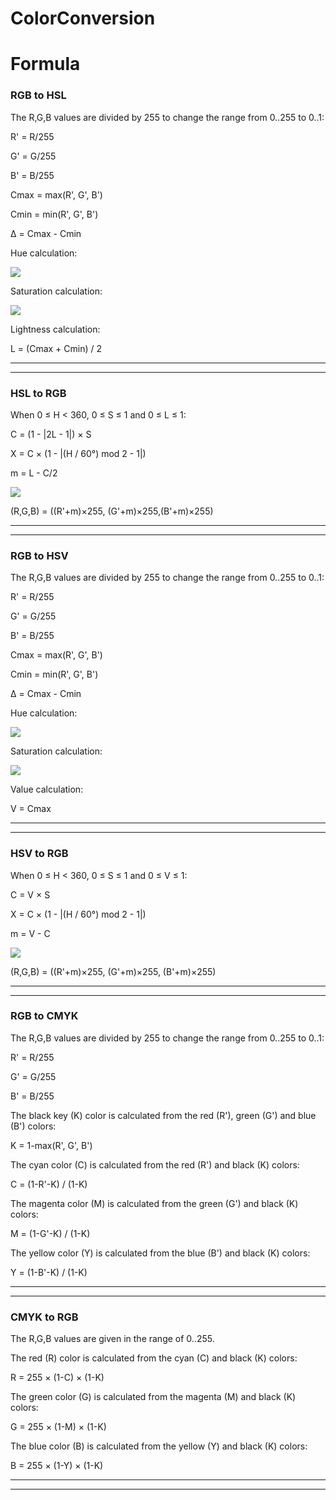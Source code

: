 # ColorConversion

<h1 color="green">Formula</h1>
<h3> RGB to HSL</h3>
   <div>
  
  The R,G,B values are divided by 255 to change the range from 0..255 to 0..1:

R' = R/255

G' = G/255

B' = B/255

Cmax = max(R', G', B')

Cmin = min(R', G', B')

Δ = Cmax - Cmin

 

Hue calculation:

   <img src="https://www.rapidtables.com/convert/color/rgb-to-hsv/hue-calc2.gif">

 

Saturation calculation:

   <img src="https://www.rapidtables.com/convert/color/rgb-to-hsl/sat-calc.gif">

 

Lightness calculation:

L = (Cmax + Cmin) / 2
  
   </div>
<hr>
<hr>
<h3> HSL to RGB</h3>
   <div>
  
 When 0 ≤ H < 360, 0 ≤ S ≤ 1 and 0 ≤ L ≤ 1:

C = (1 - |2L - 1|) × S

X = C × (1 - |(H / 60°) mod 2 - 1|)

m = L - C/2

<img src="https://www.rapidtables.com/convert/color/hsv-to-rgb/hsv-to-rgb.gif">


(R,G,B) = ((R'+m)×255, (G'+m)×255,(B'+m)×255)
   </div>
<hr>
<hr>
<h3> RGB to HSV</h3>
   <div>
     The R,G,B values are divided by 255 to change the range from 0..255 to 0..1:

R' = R/255

G' = G/255

B' = B/255

Cmax = max(R', G', B')

Cmin = min(R', G', B')

Δ = Cmax - Cmin

 

Hue calculation:

  <img src="https://www.rapidtables.com/convert/color/rgb-to-hsv/hue-calc2.gif">
 

 

Saturation calculation:
  
 <img src="https://www.rapidtables.com/convert/color/rgb-to-hsv/sat-calc.gif">

 

Value calculation:

V = Cmax

   </div>
<hr>
<hr>
<h3> HSV to RGB</h3>
   <div>
     When 0 ≤ H < 360, 0 ≤ S ≤ 1 and 0 ≤ V ≤ 1:

C = V × S

X = C × (1 - |(H / 60°) mod 2 - 1|)

m = V - C

<img src="https://www.rapidtables.com/convert/color/hsv-to-rgb/hsv-to-rgb.gif">


(R,G,B) = ((R'+m)×255, (G'+m)×255,	(B'+m)×255)

   </div>
<hr>
<hr>
<h3> RGB to CMYK</h3>
   <div>
   The R,G,B values are divided by 255 to change the range from 0..255 to 0..1:

R' = R/255

G' = G/255

B' = B/255

The black key (K) color is calculated from the red (R'), green (G') and blue (B') colors:

K = 1-max(R', G', B')

The cyan color (C) is calculated from the red (R') and black (K) colors:

C = (1-R'-K) / (1-K)

The magenta color (M) is calculated from the green (G') and black (K) colors:

M = (1-G'-K) / (1-K)

The yellow color (Y) is calculated from the blue (B') and black (K) colors:

Y = (1-B'-K) / (1-K)
</div>
<hr>
<hr>
<h3> CMYK to RGB</h3>
   <div>
  The R,G,B values are given in the range of 0..255.

The red (R) color is calculated from the cyan (C) and black (K) colors:

R = 255 × (1-C) × (1-K)

The green color (G) is calculated from the magenta (M) and black (K) colors:

G = 255 × (1-M) × (1-K)

The blue color (B) is calculated from the yellow (Y) and black (K) colors:

B = 255 × (1-Y) × (1-K)</div>
<hr>
<hr>







